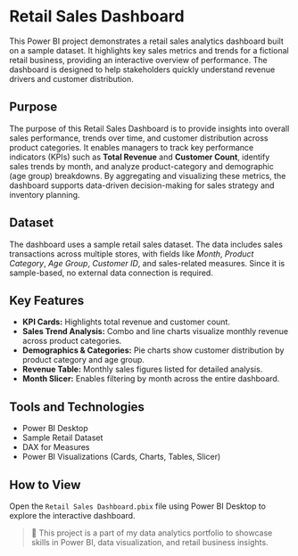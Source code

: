 # Retail Sales Dashboard

This Power BI project demonstrates a retail sales analytics dashboard built on a sample dataset. It highlights key sales metrics and trends for a fictional retail business, providing an interactive overview of performance. The dashboard is designed to help stakeholders quickly understand revenue drivers and customer distribution.

## Purpose

The purpose of this Retail Sales Dashboard is to provide insights into overall sales performance, trends over time, and customer distribution across product categories. It enables managers to track key performance indicators (KPIs) such as **Total Revenue** and **Customer Count**, identify sales trends by month, and analyze product-category and demographic (age group) breakdowns. By aggregating and visualizing these metrics, the dashboard supports data-driven decision-making for sales strategy and inventory planning.

## Dataset

The dashboard uses a sample retail sales dataset. The data includes sales transactions across multiple stores, with fields like *Month*, *Product Category*, *Age Group*, *Customer ID*, and sales-related measures. Since it is sample-based, no external data connection is required.

## Key Features

- **KPI Cards:** Highlights total revenue and customer count.
- **Sales Trend Analysis:** Combo and line charts visualize monthly revenue across product categories.
- **Demographics & Categories:** Pie charts show customer distribution by product category and age group.
- **Revenue Table:** Monthly sales figures listed for detailed analysis.
- **Month Slicer:** Enables filtering by month across the entire dashboard.

## Tools and Technologies

- Power BI Desktop
- Sample Retail Dataset
- DAX for Measures
- Power BI Visualizations (Cards, Charts, Tables, Slicer)

## How to View

Open the `Retail Sales Dashboard.pbix` file using Power BI Desktop to explore the interactive dashboard.

> 📁 This project is a part of my data analytics portfolio to showcase skills in Power BI, data visualization, and retail business insights.

